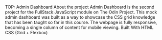 TOP: Admin Dashboard
About the project
Admin Dashboard is the second project for the FullStack JavaScript module on The Odin Project. This mock admin dashboard was built as a way to showcase the CSS grid knowledge that has been taught so far in this course. The webpage is fully responsive, becoming a single column of content for mobile viewing.
Built With
HTML
CSS (Grid + Flexbox)
